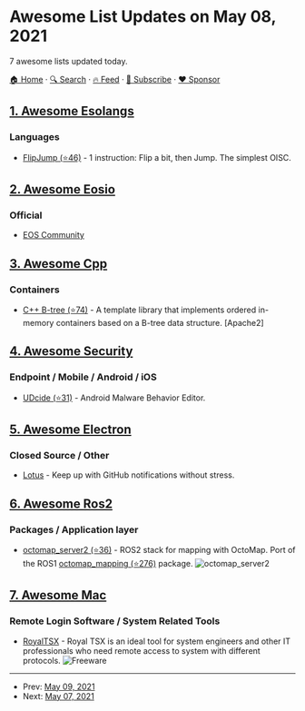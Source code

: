# Awesome List Updates on May 08, 2021

7 awesome lists updated today.

[🏠 Home](/README.md) · [🔍 Search](https://www.trackawesomelist.com/search/) · [🔥 Feed](https://www.trackawesomelist.com/rss.xml) · [📮 Subscribe](https://trackawesomelist.us17.list-manage.com/subscribe?u=d2f0117aa829c83a63ec63c2f&id=36a103854c) · [❤️  Sponsor](https://github.com/sponsors/theowenyoung)



## [1. Awesome Esolangs](/content/angrykoala/awesome-esolangs/README.md)

### Languages

*   [FlipJump (⭐46)](https://github.com/tomhea/flip-jump) - 1 instruction: Flip a bit, then Jump. The simplest OISC.

## [2. Awesome Eosio](/content/DanailMinchev/awesome-eosio/README.md)

### Official

*   [EOS Community](https://eoscommunity.org/)

## [3. Awesome Cpp](/content/fffaraz/awesome-cpp/README.md)

### Containers

*   [C++ B-tree (⭐74)](https://github.com/algorithm-ninja/cpp-btree) - A template library that implements ordered in-memory containers based on a B-tree data structure. \[Apache2]

## [4. Awesome Security](/content/sbilly/awesome-security/README.md)

### Endpoint / Mobile / Android / iOS

*   [UDcide (⭐31)](https://github.com/UDcide/udcide) - Android Malware Behavior Editor.

## [5. Awesome Electron](/content/sindresorhus/awesome-electron/README.md)

### Closed Source / Other

*   [Lotus](https://getlotus.app) - Keep up with GitHub notifications without stress.

## [6. Awesome Ros2](/content/fkromer/awesome-ros2/README.md)

### Packages / Application layer

*   [octomap\_server2 (⭐36)](https://github.com/iKrishneel/octomap_server2) - ROS2 stack for mapping with OctoMap. Port of the ROS1 [octomap\_mapping (⭐276)](https://github.com/OctoMap/octomap_mapping) package. ![octomap\_server2](https://img.shields.io/github/stars/iKrishneel/octomap_server2.svg)

## [7. Awesome Mac](/content/jaywcjlove/awesome-mac/README.md)

### Remote Login Software / System Related Tools

*   [RoyalTSX](https://www.royalapps.com/ts/mac/features) - Royal TSX is an ideal tool for system engineers and other IT professionals who need remote access to system with different protocols. ![Freeware](https://jaywcjlove.github.io/sb/ico/min-free.svg "Freeware")

---

- Prev: [May 09, 2021](/content/2021/05/09/README.md)
- Next: [May 07, 2021](/content/2021/05/07/README.md)